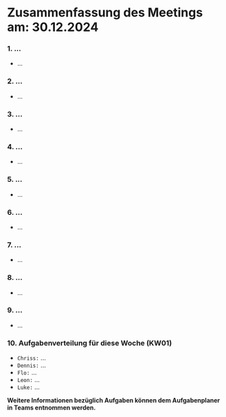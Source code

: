 # Zusammenfassung des Meetings am: 30.12.2024

### 1. ...

- ...

### 2. ...

- ...

### 3. ...

- ...

### 4. ...

- ...

### 5. ...

- ...

### 6. ...

- ...

### 7. ...

- ...

### 8. ...

- ...

### 9. ...

- ...

### 10. Aufgabenverteilung für diese Woche (KW01)

- ```Chriss:``` ...
- ```Dennis:``` ... 
- ```Flo:``` ...
- ```Leon:``` ...
- ```Luke:``` ...

**Weitere Informationen bezüglich Aufgaben können dem Aufgabenplaner in Teams entnommen werden.**
